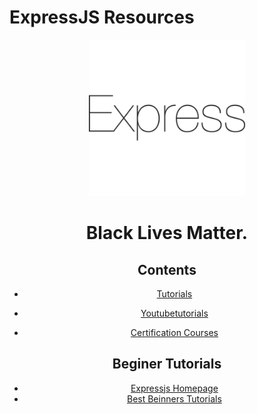 # ExpressJS Resources

<div align="center">
	<code><img height="250" src="https://raw.githubusercontent.com/github/explore/80688e429a7d4ef2fca1e82350fe8e3517d3494d/topics/express/express.png"></code>
</div>
<div align="center">
	
# Black Lives Matter.

## Contents

- [Tutorials](#beginer-tutorials)<br/> 

- [ Youtubetutorials](#beginer-tutorials)<br/> 

- [Certification Courses](#beginer-tutorials)<br/> 

## Beginer Tutorials

- [Expressjs Homepage ](https://https://expressjs.com/)
- [Best Beinners Tutorials ](https://www.tutorialspoint.com/expressjs/index.htm)
